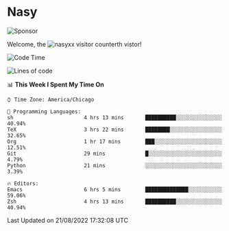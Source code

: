# Nasy

<!--
<p align="center">
<img height="200" src="https://github-readme-stats.vercel.app/api?username=nasyxx&count_private=true&show_icons=true&theme=dracula&include_all_commits=true"/>
<img height="200" src="https://github-readme-stats.vercel.app/api/top-langs/?username=nasyxx&theme=dracula&hide=html,jupyter+notebook&count_private=true&show_icons=true"/>
</p>

  
----------------
-->

![Sponsor](https://img.shields.io/static/v1.svg?label=Sponsor&message=%E2%9D%A4&logo=GitHub&style=flat&color=pink)
 
Welcome, the ![nasyxx visitor counter](https://count.getloli.com/get/@nasyxx?theme=rule34)th vistor!
 
<!--START_SECTION:waka-->
![Code Time](http://img.shields.io/badge/Code%20Time-2%2C567%20hrs%204%20mins-blue)

![Lines of code](https://img.shields.io/badge/From%20Hello%20World%20I%27ve%20Written-5%20Million%20lines%20of%20code-blue)

📊 **This Week I Spent My Time On** 

```text
⌚︎ Time Zone: America/Chicago

💬 Programming Languages: 
sh                       4 hrs 13 mins       ██████████░░░░░░░░░░░░░░░   40.94% 
TeX                      3 hrs 22 mins       ████████░░░░░░░░░░░░░░░░░   32.65% 
Org                      1 hr 17 mins        ███░░░░░░░░░░░░░░░░░░░░░░   12.51% 
Git                      29 mins             █░░░░░░░░░░░░░░░░░░░░░░░░   4.79% 
Python                   21 mins             ░░░░░░░░░░░░░░░░░░░░░░░░░   3.39%

🔥 Editors: 
Emacs                    6 hrs 5 mins        ██████████████░░░░░░░░░░░   59.06% 
Zsh                      4 hrs 13 mins       ██████████░░░░░░░░░░░░░░░   40.94%

```


 Last Updated on 21/08/2022 17:32:08 UTC
<!--END_SECTION:waka-->

<!-- ![visitors](https://visitor-badge.laobi.icu/badge?page_id=nasyxx.nasyxx) -->
